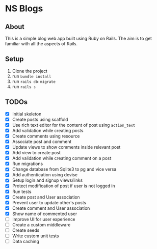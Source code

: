 # NS Blogs

## About
This is a simple blog web app built using Ruby on Rails. The aim is to get familiar with all the aspects of Rails.

## Setup
1. Clone the project
2. run `bundle install`
3. run `rails db:migrate`
4. run `rails s`

## TODOs
- [x] Initial skeleton
- [x] Create posts using scaffold
- [x] Use rich text editor for the content of post using `action_text`
- [x] Add validation while creating posts
- [x] Create comments using resource
- [x] Associate post and comment
- [x] Update views to show comments inside relevant post
- [x] Add view to create post
- [x] Add validation while creating comment on a post
- [x] Run migrations
- [x] Change database from Sqlite3 to pg and vice versa
- [x] Add authentication using devise
- [x] Setup login and signup views/links
- [x] Protect modification of post if user is not logged in
- [x] Run tests
- [x] Create post and User association
- [x] Prevent user to update other's posts
- [x] Create comment and User association
- [x] Show name of commented user
- [ ] Improve UI for user experience
- [ ] Create a custom middleware
- [ ] Create seeds
- [ ] Write custom unit tests
- [ ] Data caching
